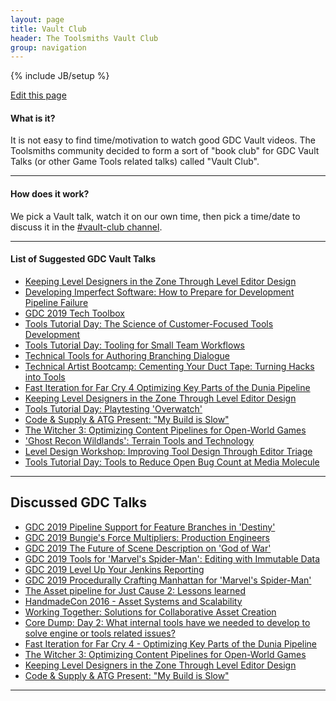 ```yaml
---
layout: page
title: Vault Club
header: The Toolsmiths Vault Club
group: navigation
---
```

{% include JB/setup %}

<div class="right"><a href="https://github.com/TheToolsmiths/TheToolsmiths.github.io/edit/master/{{ page.path }}"><i class="fas fa-pencil-alt tag_box"></i> Edit this page </a></div>

#### What is it?
It is not easy to find time/motivation to watch good GDC Vault videos. The Toolsmiths community decided to form a sort of "book club" for GDC Vault Talks (or other Game Tools related talks) called "Vault Club".

<hr>

#### How does it work?
We pick a Vault talk, watch it on our own time, then pick a time/date to discuss it in the [#vault-club channel](https://discord.gg/k4PuzbZ).

<hr>

#### List of Suggested GDC Vault Talks
- [Keeping Level Designers in the Zone Through Level Editor Design](https://www.gdcvault.com/play/1023235/Keeping-Level-Designers-in-the)
- [Developing Imperfect Software: How to Prepare for Development Pipeline Failure](https://www.gdcvault.com/play/1015531/Developing-Imperfect-Software-How-to)
- [GDC 2019 Tech Toolbox](https://www.gdcvault.com/browse/gdc-19/play/1025699)
- [Tools Tutorial Day: The Science of Customer-Focused Tools Development](https://www.gdcvault.com/browse/gdc-19/play/1025812)
- [Tools Tutorial Day: Tooling for Small Team Workflows](https://www.gdcvault.com/browse/gdc-19/play/1025807)
- [Technical Tools for Authoring Branching Dialogue](https://www.gdcvault.com/browse/gdc-19/play/1025962)
- [Technical Artist Bootcamp: Cementing Your Duct Tape: Turning Hacks into Tools](https://www.gdcvault.com/browse/gdc-19/play/1025948)
- [Fast Iteration for Far Cry 4 Optimizing Key Parts of the Dunia Pipeline](https://www.gdcvault.com/play/1021975/Fast-Iteration-for-Far-Cry)
- [Keeping Level Designers in the Zone Through Level Editor Design](https://www.gdcvault.com/play/1023235/Keeping-Level-Designers-in-the)
- [Tools Tutorial Day: Playtesting 'Overwatch'](https://www.gdcvault.com/play/1025012/Tools-Tutorial-Day-Playtesting-Overwatch)
- [Code & Supply & ATG Present: "My Build is Slow"](https://www.youtube.com/watch?v=EEuOcLrXB-c&feature=youtu.be)
- [The Witcher 3: Optimizing Content Pipelines for Open-World Games](https://www.youtube.com/watch?v=p8CMYD_5gE8)
- ['Ghost Recon Wildlands': Terrain Tools and Technology](https://www.gdcvault.com/play/1024029/-Ghost-Recon-Wildlands-Terrain)
- [ Level Design Workshop: Improving Tool Design Through Editor Triage](https://www.youtube.com/watch?v=VRm3d0TqMq4)
- [Tools Tutorial Day: Tools to Reduce Open Bug Count at Media Molecule](https://www.gdcvault.com/play/1025013/Tools-Tutorial-Day-Tools-to)

<hr>

## Discussed GDC Talks
- [GDC 2019 Pipeline Support for Feature Branches in 'Destiny'](https://www.gdcvault.com/play/1025992/Pipeline-Support-for-Feature-Branches)
- [GDC 2019 Bungie's Force Multipliers: Production Engineers](https://www.gdcvault.com/play/1025970/Bungie-s-Force-Multipliers-Production)
- [GDC 2019 The Future of Scene Description on 'God of War'](https://www.gdcvault.com/play/1025969/The-Future-of-Scene-Description)
- [GDC 2019 Tools for 'Marvel's Spider-Man': Editing with Immutable Data](https://www.gdcvault.com/play/1026080/Tools-for-Marvel-s-Spider)
- [GDC 2019 Level Up Your Jenkins Reporting](https://www.gdcvault.com/browse/gdc-19/play/1026019)
- [GDC 2019 Procedurally Crafting Manhattan for 'Marvel's Spider-Man'](https://www.gdcvault.com/browse/gdc-19/play/1025765)
- [The Asset pipeline for Just Cause 2: Lessons learned](https://www.gdcvault.com/play/1012232/The-Asset-pipeline-for-Just)
- [HandmadeCon 2016 - Asset Systems and Scalability](https://www.youtube.com//watch?v=7KXVox0-7lU)
- [Working Together: Solutions for Collaborative Asset Creation](https://www.gdcvault.com/play/1017738/Working-Together-Solutions-for-Collaborative)
- [Core Dump: Day 2: What internal tools have we needed to develop to solve engine or tools related issues?](https://www.youtube.com/watch?v=odEfO86VgFw&t=3630s)
- [Fast Iteration for Far Cry 4 - Optimizing Key Parts of the Dunia Pipeline](https://www.gdcvault.com/play/1021975/Fast-Iteration-for-Far-Cry)
- [The Witcher 3: Optimizing Content Pipelines for Open-World Games](https://www.youtube.com/watch?v=p8CMYD_5gE8)
- [Keeping Level Designers in the Zone Through Level Editor Design](https://www.gdcvault.com/play/1023235/Keeping-Level-Designers-in-the)
- [Code & Supply & ATG Present: "My Build is Slow"](https://www.youtube.com/watch?v=EEuOcLrXB-c&feature=youtu.be)

<hr>

